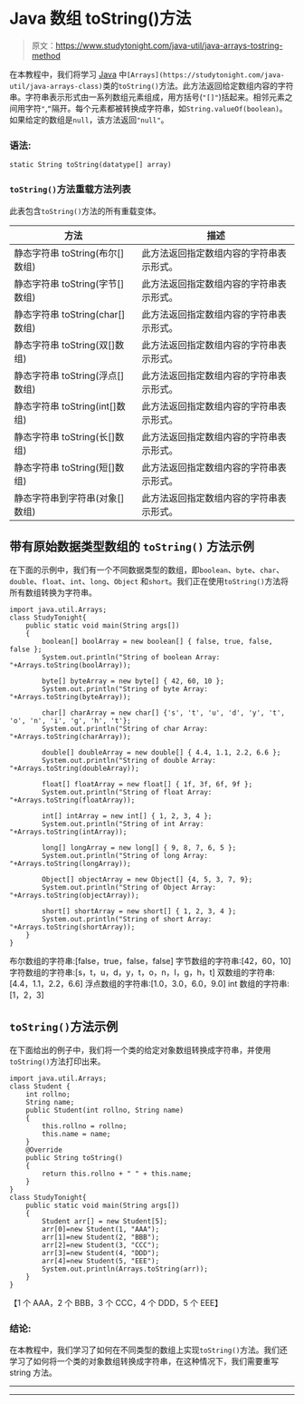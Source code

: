 # Java 数组 toString()方法

> 原文：<https://www.studytonight.com/java-util/java-arrays-tostring-method>

在本教程中，我们将学习 [Java](https://www.studytonight.com/java/) 中`[Arrays](https://studytonight.com/java-util/java-arrays-class)`类的`toString()`方法。此方法返回给定数组内容的字符串。字符串表示形式由一系列数组元素组成，用方括号(`"[]"`)括起来。相邻元素之间用字符`"`,`“`隔开。每个元素都被转换成字符串，如`String.valueOf(boolean)`。如果给定的数组是`null`，该方法返回`"null"`。

### 语法:

```
static String toString(datatype[] array)
```

### `toString()`方法重载方法列表

此表包含`toString()`方法的所有重载变体。

| 方法 | 描述 |
| --- | --- |
| 静态字符串 toString(布尔[]数组) | 此方法返回指定数组内容的字符串表示形式。 |
| 静态字符串 toString(字节[]数组) | 此方法返回指定数组内容的字符串表示形式。 |
| 静态字符串 toString(char[]数组) | 此方法返回指定数组内容的字符串表示形式。 |
| 静态字符串 toString(双[]数组) | 此方法返回指定数组内容的字符串表示形式。 |
| 静态字符串 toString(浮点[]数组) | 此方法返回指定数组内容的字符串表示形式。 |
| 静态字符串 toString(int[]数组) | 此方法返回指定数组内容的字符串表示形式。 |
| 静态字符串 toString(长[]数组) | 此方法返回指定数组内容的字符串表示形式。 |
| 静态字符串 toString(短[]数组) | 此方法返回指定数组内容的字符串表示形式。 |
| 静态字符串到字符串(对象[]数组) | 此方法返回指定数组内容的字符串表示形式。 |

## 带有原始数据类型数组的 `toString()` 方法示例

在下面的示例中，我们有一个不同数据类型的数组，即`boolean`、`byte`、`char`、`double`、`float`、`int`、`long`、`Object` 和`short`。我们正在使用`toString()`方法将所有数组转换为字符串。

```
import java.util.Arrays;
class StudyTonight{ 
	public static void main(String args[]) 
	{  
		boolean[] boolArray = new boolean[] { false, true, false, false }; 
		System.out.println("String of boolean Array: "+Arrays.toString(boolArray));

		byte[] byteArray = new byte[] { 42, 60, 10 };         
		System.out.println("String of byte Array: "+Arrays.toString(byteArray)); 

		char[] charArray = new char[] {'s', 't', 'u', 'd', 'y', 't', 'o', 'n', 'i', 'g', 'h', 't'}; 
		System.out.println("String of char Array: "+Arrays.toString(charArray)); 

		double[] doubleArray = new double[] { 4.4, 1.1, 2.2, 6.6 }; 
		System.out.println("String of double Array: "+Arrays.toString(doubleArray)); 

		float[] floatArray = new float[] { 1f, 3f, 6f, 9f }; 
		System.out.println("String of float Array: "+Arrays.toString(floatArray)); 

		int[] intArray = new int[] { 1, 2, 3, 4 }; 
		System.out.println("String of int Array: "+Arrays.toString(intArray)); 

		long[] longArray = new long[] { 9, 8, 7, 6, 5 }; 
		System.out.println("String of long Array: "+Arrays.toString(longArray)); 

		Object[] objectArray = new Object[] {4, 5, 3, 7, 9}; 
		System.out.println("String of Object Array: "+Arrays.toString(objectArray)); 

		short[] shortArray = new short[] { 1, 2, 3, 4 }; 
		System.out.println("String of short Array: "+Arrays.toString(shortArray)); 
	}
}
```

布尔数组的字符串:[false，true，false，false]
字节数组的字符串:[42，60，10]
字符数组的字符串:[s，t，u，d，y，t，o，n，I，g，h，t]
双数组的字符串:[4.4，1.1，2.2，6.6]
浮点数组的字符串:[1.0，3.0，6.0，9.0]
int 数组的字符串:[1，2，3]

## `toString()`方法示例

在下面给出的例子中，我们将一个类的给定对象数组转换成字符串，并使用`toString()`方法打印出来。

```
import java.util.Arrays;
class Student { 
	int rollno; 
	String name;
	public Student(int rollno, String name) 
	{ 
		this.rollno = rollno; 
		this.name = name; 
	} 
	@Override
	public String toString() 
	{ 
		return this.rollno + " " + this.name;
	} 
} 
class StudyTonight{ 
	public static void main(String args[]) 
	{  
		Student arr[] = new Student[5];
		arr[0]=new Student(1, "AAA");
		arr[1]=new Student(2, "BBB");
		arr[2]=new Student(3, "CCC");
		arr[3]=new Student(4, "DDD");
		arr[4]=new Student(5, "EEE");		 
		System.out.println(Arrays.toString(arr));
	}
}
```

【1 个 AAA，2 个 BBB，3 个 CCC，4 个 DDD，5 个 EEE】

### 结论:

在本教程中，我们学习了如何在不同类型的数组上实现`toString()`方法。我们还学习了如何将一个类的对象数组转换成字符串，在这种情况下，我们需要重写 string 方法。

* * *

* * *